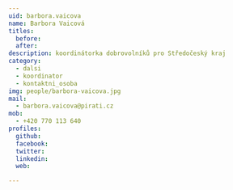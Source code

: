 ```yaml
---
uid: barbora.vaicova
name: Barbora Vaicová
titles:
  before: 
  after:
description: koordinátorka dobrovolníků pro Středočeský kraj
category:
  - dalsi
  - koordinator
  - kontaktni_osoba
img: people/barbora-vaicova.jpg
mail:
  - barbora.vaicova@pirati.cz
mob:
  - +420 770 113 640
profiles:
  github:
  facebook:
  twitter: 
  linkedin: 
  web: 

---
```

